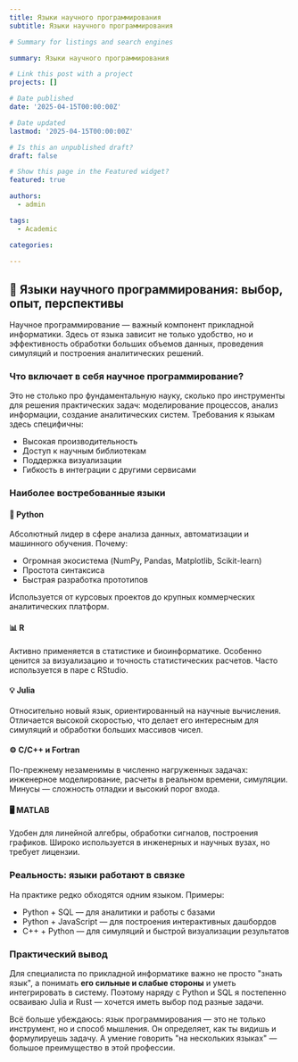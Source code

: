```yaml
---
title: Языки научного программирования
subtitle: Языки научного программирования

# Summary for listings and search engines

summary: Языки научного программирования

# Link this post with a project
projects: []

# Date published
date: '2025-04-15T00:00:00Z'

# Date updated
lastmod: '2025-04-15T00:00:00Z'

# Is this an unpublished draft?
draft: false

# Show this page in the Featured widget?
featured: true

authors:
  - admin

tags:
  - Academic

categories:
  
---
```


## 🧠 Языки научного программирования: выбор, опыт, перспективы

Научное программирование — важный компонент прикладной информатики. Здесь от языка зависит не только удобство, но и эффективность обработки больших объемов данных, проведения симуляций и построения аналитических решений.

### Что включает в себя научное программирование?

Это не столько про фундаментальную науку, сколько про инструменты для решения практических задач: моделирование процессов, анализ информации, создание аналитических систем. Требования к языкам здесь специфичны:

- Высокая производительность
- Доступ к научным библиотекам
- Поддержка визуализации
- Гибкость в интеграции с другими сервисами

### Наиболее востребованные языки

#### 🐍 **Python**
Абсолютный лидер в сфере анализа данных, автоматизации и машинного обучения. Почему:
- Огромная экосистема (NumPy, Pandas, Matplotlib, Scikit-learn)
- Простота синтаксиса
- Быстрая разработка прототипов

Используется от курсовых проектов до крупных коммерческих аналитических платформ.

#### 📊 **R**
Активно применяется в статистике и биоинформатике. Особенно ценится за визуализацию и точность статистических расчетов. Часто используется в паре с RStudio.

#### 💡 **Julia**
Относительно новый язык, ориентированный на научные вычисления. Отличается высокой скоростью, что делает его интересным для симуляций и обработки больших массивов чисел.

#### ⚙️ **C/C++ и Fortran**
По-прежнему незаменимы в численно нагруженных задачах: инженерное моделирование, расчеты в реальном времени, симуляции. Минусы — сложность отладки и высокий порог входа.

#### 🖥️ **MATLAB**
Удобен для линейной алгебры, обработки сигналов, построения графиков. Широко используется в инженерных и научных вузах, но требует лицензии.

### Реальность: языки работают в связке

На практике редко обходятся одним языком. Примеры:

- Python + SQL — для аналитики и работы с базами
- Python + JavaScript — для построения интерактивных дашбордов
- C++ + Python — для симуляций и быстрой визуализации результатов

### Практический вывод

Для специалиста по прикладной информатике важно не просто "знать язык", а понимать **его сильные и слабые стороны** и уметь интегрировать в систему. Поэтому наряду с Python и SQL я постепенно осваиваю Julia и Rust — хочется иметь выбор под разные задачи.

Всё больше убеждаюсь: язык программирования — это не только инструмент, но и способ мышления. Он определяет, как ты видишь и формулируешь задачу. А умение говорить "на нескольких языках" — большое преимущество в этой профессии.

